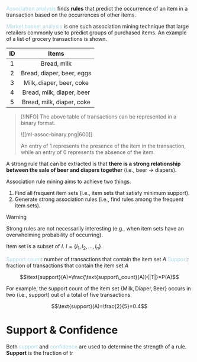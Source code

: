 <span style = "color:lightblue">Association analysis</span> finds **rules** that predict the occurrence of an item in a transaction based on the occurrences of other items.

<span style = "color:lightblue">Market basket analysis</span> is one such association mining technique that large retailers commonly use to predict groups of purchased items. An example of a list of grocery transactions is shown.

| ID  |           Items           |
|:---:|:-------------------------:|
|  1  |        Bread, milk        |
|  2  | Bread, diaper, beer, eggs |
|  3  | Milk, diaper, beer, coke  |
|  4  | Bread, milk, diaper, beer |
|  5  | Bread, milk, diaper, coke |

> [!INFO]
> The above table of transactions can be represented in a binary format.
> 
> ![[ml-assoc-binary.png|600]]
> 
> An entry of $1$ represents the presence of the item in the transaction, while an entry of $0$ represents the absence of the item.

A strong rule that can be extracted is that **there is a strong relationship between the sale of beer and diapers together** (i.e., beer $\rightarrow$ diapers).

Association rule mining aims to achieve two things.
1. Find all frequent item sets (i.e., item sets that satisfy minimum support).
2. Generate strong association rules (i.e., find rules among the frequent item sets).

> [!WARNING]
> Strong rules are not necessarily interesting (e.g., when item sets have an overwhelming probability of occurring).

Item set is a subset of $I$. $I=\{I_1, I_2, \ldots, I_n\}$.

<span style = "color:lightblue">Support count</span>: number of transactions that contain the item set $A$
<span style = "color:lightblue">Support</span>: fraction of transactions that contain the item set $A$

$$\text{support}(A)=\frac{\text{support\_count}(A)}{|T|}=P(A)$$

For example, the support count of the item set $\{\text{Milk}, \text{Diaper}, \text{Beer}\}$ occurs in two (i.e., support) out of a total of five transactions.

$$\text{support}(A)=\frac{2}{5}=0.4$$

# Support & Confidence
Both <span style = "color:lightblue">support</span> and <span style = "color:lightblue">confidence</span> are used to determine the strength of a rule. **Support** is the fraction of tr